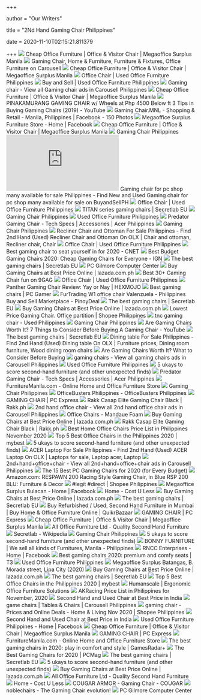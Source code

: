 +++
        
author = "Our Writers"
        
title = "2Nd Hand Gaming Chair Philippines"
        
date = 2020-11-10T02:15:21.811379
        
+++
[ ![](https://static.wixstatic.com/media/d2183c_610af2a6b65c4b48916478ea3648962c~mv2.jpg)](https://static.wixstatic.com/media/d2183c_610af2a6b65c4b48916478ea3648962c~mv2.jpg) Cheap Office Furniture | Office & Visitor Chair | Megaoffice Surplus Manila
[ ![](https://media.karousell.com/media/photos/products/2020/5/28/gaming_chair_1590646303_d9197732_progressive)](https://media.karousell.com/media/photos/products/2020/5/28/gaming_chair_1590646303_d9197732_progressive) Gaming Chair, Home & Furniture, Furniture & Fixtures, Office Furniture on  Carousell
[ ![](https://static.wixstatic.com/media/d2183c_5737519816474521996fc72e670698a7~mv2.jpg)](https://static.wixstatic.com/media/d2183c_5737519816474521996fc72e670698a7~mv2.jpg) Cheap Office Furniture | Office & Visitor Chair | Megaoffice Surplus Manila
[ ![](http://www.usedofficefurniture-philippines.com/wp-content/uploads/2019/07/66762651_922035878147666_5550398829464911872_n-768x1024.jpg)](http://www.usedofficefurniture-philippines.com/wp-content/uploads/2019/07/66762651_922035878147666_5550398829464911872_n-768x1024.jpg) Office Chair | Used Office Furniture Philippines
[ ![](http://www.usedofficefurniture-philippines.com/wp-content/uploads/2014/04/1.jpg)](http://www.usedofficefurniture-philippines.com/wp-content/uploads/2014/04/1.jpg) Buy and Sell | Used Office Furniture Philippines
[ ![](https://media.karousell.com/media/photos/products/2020/7/6/leather_gaming_chair_1594036827_475cc65e_progressive_thumbnail.jpg)](https://media.karousell.com/media/photos/products/2020/7/6/leather_gaming_chair_1594036827_475cc65e_progressive_thumbnail.jpg) Gaming chair - View all Gaming chair ads in Carousell Philippines
[ ![](https://static.wixstatic.com/media/d2183c_0d7cae77e5aa47319712c8a0b84b1a51~mv2.jpg)](https://static.wixstatic.com/media/d2183c_0d7cae77e5aa47319712c8a0b84b1a51~mv2.jpg) Cheap Office Furniture | Office & Visitor Chair | Megaoffice Surplus Manila
[ ![](https://i.ytimg.com/vi/XlHS-Oer7m8/maxresdefault.jpg)](https://i.ytimg.com/vi/XlHS-Oer7m8/maxresdefault.jpg) PINAKAMURANG GAMING CHAIR w/ Wheels at Php 4500 Below ft 3 Tips in Buying Gaming  Chairs (2019) - YouTube
[ ![](https://lookaside.fbsbx.com/lookaside/crawler/media/?media_id=111528973595469)](https://lookaside.fbsbx.com/lookaside/crawler/media/?media_id=111528973595469) Gaming Chair.MNL - Shopping & Retail - Manila, Philippines | Facebook - 150  Photos
[ ![](https://lookaside.fbsbx.com/lookaside/crawler/media/?media_id=147248439217130)](https://lookaside.fbsbx.com/lookaside/crawler/media/?media_id=147248439217130) Megaoffice Surplus Furniture Store - Home | Facebook
[ ![](https://static.wixstatic.com/media/d2183c_ffaee1a5cdb942debc22c8a858b64318~mv2.jpg)](https://static.wixstatic.com/media/d2183c_ffaee1a5cdb942debc22c8a858b64318~mv2.jpg) Cheap Office Furniture | Office & Visitor Chair | Megaoffice Surplus Manila
[ ![](https://www.furnituremanila.com.ph/wp-content/uploads/2018/08/gamemad-gaming-chair.jpg)](https://www.furnituremanila.com.ph/wp-content/uploads/2018/08/gamemad-gaming-chair.jpg) Gaming Chair Philippines
[ ![](https://www.buyandsellph.com/item.php?id=/files.db/items/preview/UAbGZJBLNbGNVHBJJBBIHBEEHBEO0.jpg)](https://www.buyandsellph.com/item.php?id=/files.db/items/preview/UAbGZJBLNbGNVHBJJBBIHBEEHBEO0.jpg) Gaming chair for pc shop many available for sale Philippines - Find New and Used  Gaming chair for pc shop many available for sale on BuyandSellPH
[ ![](http://www.usedofficefurniture-philippines.com/wp-content/uploads/2019/09/69628135_763765790709640_6119057636236197888_n-768x1024.jpg)](http://www.usedofficefurniture-philippines.com/wp-content/uploads/2019/09/69628135_763765790709640_6119057636236197888_n-768x1024.jpg) Office Chair | Used Office Furniture Philippines
[ ![](https://cdn.shopify.com/s/files/1/2360/6457/files/turntable_2020_TT_pu_stealth_2-min.jpg?v=9843528053165830621)](https://cdn.shopify.com/s/files/1/2360/6457/files/turntable_2020_TT_pu_stealth_2-min.jpg?v=9843528053165830621) TITAN series gaming chairs | Secretlab EU
[ ![](https://ph-test-11.slatic.net/p/39fbec5bc972cbe2d4b8f46eb4d8956d.jpg)](https://ph-test-11.slatic.net/p/39fbec5bc972cbe2d4b8f46eb4d8956d.jpg) Gaming Chair Philippines
[ ![](https://www.usedofficefurniture-philippines.com/wp-content/uploads/2014/03/4.jpg)](https://www.usedofficefurniture-philippines.com/wp-content/uploads/2014/03/4.jpg) Used Office Furniture Philippines
[ ![](https://static.acer.com/up/Resource/Acer/Accessories/Predator/Predator_Gaming_Chair/Images/20180713/Predator-gaming-chair-PGC810-main.png)](https://static.acer.com/up/Resource/Acer/Accessories/Predator/Predator_Gaming_Chair/Images/20180713/Predator-gaming-chair-PGC810-main.png) Predator Gaming Chair - Tech Specs | Accessories | Acer Philippines
[ ![](https://pbs.twimg.com/media/DeBst1xVMAARQRy.jpg)](https://pbs.twimg.com/media/DeBst1xVMAARQRy.jpg) Gaming Chair Philippines
[ ![](https://i.pinimg.com/originals/05/2d/0b/052d0b3fbd87d0406b912e6c64072c48.jpg)](https://i.pinimg.com/originals/05/2d/0b/052d0b3fbd87d0406b912e6c64072c48.jpg) Recliner Chair and Ottoman For Sale Philippines - Find 2nd Hand (Used)  Recliner Chair and Ottoman On OLX | Chair and ottoman, Recliner chair, Chair
[ ![](http://www.usedofficefurniture-philippines.com/wp-content/uploads/2019/09/70164568_2766078603471398_1312979967767740416_n-768x1024.jpg)](http://www.usedofficefurniture-philippines.com/wp-content/uploads/2019/09/70164568_2766078603471398_1312979967767740416_n-768x1024.jpg) Office Chair | Used Office Furniture Philippines
[ ![](https://cnet3.cbsistatic.com/img/zw03u2MUlJQoFIiYtZTKPSkZRKk=/940x0/2019/07/19/4b85daa4-6319-4cd0-91ad-b32e59e05879/49-gaming-chairs.jpg)](https://cnet3.cbsistatic.com/img/zw03u2MUlJQoFIiYtZTKPSkZRKk=/940x0/2019/07/19/4b85daa4-6319-4cd0-91ad-b32e59e05879/49-gaming-chairs.jpg) Best gaming chair to seat yourself in for 2020 - CNET
[ ![](http://assets1.ignimgs.com/2018/06/20/bestgamingchairs-blogroll-1529525911135.jpg)](http://assets1.ignimgs.com/2018/06/20/bestgamingchairs-blogroll-1529525911135.jpg) Best Budget Gaming Chairs 2020: Cheap Gaming Chairs for Everyone - IGN
[ ![](https://pbs.twimg.com/media/DrTXGB-XQAATDDG.jpg)](https://pbs.twimg.com/media/DrTXGB-XQAATDDG.jpg) The best gaming chairs | Secretlab EU
[ ![](http://pcgilmore.com.ph/image/cache/catalog/2019/sharkoon%202019-04-17%20,%2016.07.15-1140x380.jpg)](http://pcgilmore.com.ph/image/cache/catalog/2019/sharkoon%202019-04-17%20,%2016.07.15-1140x380.jpg) PC Gilmore Computer Center
[ ![](https://ph-test-11.slatic.net/p/a758256a82f9f1628956d6ebe165d4ad.jpg)](https://ph-test-11.slatic.net/p/a758256a82f9f1628956d6ebe165d4ad.jpg) Buy Gaming Chairs at Best Price Online | lazada.com.ph
[ ![](https://img-9gag-fun.9cache.com/photo/a8GGOve_460s.jpg)](https://img-9gag-fun.9cache.com/photo/a8GGOve_460s.jpg) Best 30+ Gaming Chair fun on 9GAG
[ ![](http://www.usedofficefurniture-philippines.com/wp-content/uploads/2019/07/65872243_455060368646130_9166705741589905408_n-768x1024.jpg)](http://www.usedofficefurniture-philippines.com/wp-content/uploads/2019/07/65872243_455060368646130_9166705741589905408_n-768x1024.jpg) Office Chair | Used Office Furniture Philippines
[ ![](https://1.bp.blogspot.com/-yU95bZ0vomc/XQaKwYFp6bI/AAAAAAAAAeQ/q0Jiguw-LAUy9sXtt45tBeZRm7FXCFqWACLcBGAs/s1600/20190617_005740.jpg)](https://1.bp.blogspot.com/-yU95bZ0vomc/XQaKwYFp6bI/AAAAAAAAAeQ/q0Jiguw-LAUy9sXtt45tBeZRm7FXCFqWACLcBGAs/s1600/20190617_005740.jpg) Panther Gaming Chair Review: Yay or Nay | HEXMOJO
[ ![](https://cdn.mos.cms.futurecdn.net/eTsGaLnVkpozHC9CqhA6dK.jpg)](https://cdn.mos.cms.futurecdn.net/eTsGaLnVkpozHC9CqhA6dK.jpg) Best gaming chairs | PC Gamer
[ ![](https://pinoydeal.ph/oc-content/uploads/868/161673_original.jpg)](https://pinoydeal.ph/oc-content/uploads/868/161673_original.jpg) FurTrading W1 office chair Valenzuela - Philippines Buy and Sell  Marketplace - PinoyDeal
[ ![](https://pbs.twimg.com/media/DjpkpdCV4AAjRZf.jpg)](https://pbs.twimg.com/media/DjpkpdCV4AAjRZf.jpg) The best gaming chairs | Secretlab EU
[ ![](https://ph-test-11.slatic.net/p/f94c8b86fa66063e5fdf8e7437793c5e.jpg)](https://ph-test-11.slatic.net/p/f94c8b86fa66063e5fdf8e7437793c5e.jpg) Buy Gaming Chairs at Best Price Online | lazada.com.ph
[ ![](https://cf.shopee.ph/file/67678d2246d68488bca105a7d691777f)](https://cf.shopee.ph/file/67678d2246d68488bca105a7d691777f) Lowest Price Gaming Chair. Office partition | Shopee Philippines
[ ![](https://used.com.ph/uploads/images/5c88ce4a0a50d.jpg)](https://used.com.ph/uploads/images/5c88ce4a0a50d.jpg) tnc gaming chair - Used Philippines
[ ![](https://i0.wp.com/pcx.com.ph/wp-content/uploads/2019/02/2-2-1.jpg)](https://i0.wp.com/pcx.com.ph/wp-content/uploads/2019/02/2-2-1.jpg) Gaming Chair Philippines
[ ![](https://i.ytimg.com/vi/G7MTlS4aJTo/maxresdefault.jpg)](https://i.ytimg.com/vi/G7MTlS4aJTo/maxresdefault.jpg) Are Gaming Chairs Worth It? 7 Things to Consider Before Buying A Gaming  Chair - YouTube
[ ![](https://cdn.shopify.com/s/files/1/2360/6457/t/269/assets/home-about-min.jpg?v=15469314744188955009)](https://cdn.shopify.com/s/files/1/2360/6457/t/269/assets/home-about-min.jpg?v=15469314744188955009) The best gaming chairs | Secretlab EU
[ ![](https://i.pinimg.com/originals/74/fb/54/74fb540987da59f949550999307680b9.jpg)](https://i.pinimg.com/originals/74/fb/54/74fb540987da59f949550999307680b9.jpg) Dining table For Sale Philippines - Find 2nd Hand (Used) Dining table On  OLX | Furniture prices, Dining room furniture, Wood dining room chairs
[ ![](https://techguided.com/wp-content/uploads/2018/06/Are-Gaming-Chairs-Worth-It.jpg)](https://techguided.com/wp-content/uploads/2018/06/Are-Gaming-Chairs-Worth-It.jpg) Are Gaming Chairs Worth It? What to Consider Before Buying
[ ![](https://media.karousell.com/media/photos/products/2020/10/31/boss_gaming_chair_1604147996_ede2c83c_progressive_thumbnail.jpg)](https://media.karousell.com/media/photos/products/2020/10/31/boss_gaming_chair_1604147996_ede2c83c_progressive_thumbnail.jpg) gaming chairs - View all gaming chairs ads in Carousell Philippines
[ ![](https://www.usedofficefurniture-philippines.com/wp-content/uploads/2014/03/3-1.jpg)](https://www.usedofficefurniture-philippines.com/wp-content/uploads/2014/03/3-1.jpg) Used Office Furniture Philippines
[ ![](https://cnnphilippines.com/.imaging/mte/demo-cnn-new/960/dam/cnn/2018/8/28/Photo-19.jpg/jcr:content/Photo-19.jpg)](https://cnnphilippines.com/.imaging/mte/demo-cnn-new/960/dam/cnn/2018/8/28/Photo-19.jpg/jcr:content/Photo-19.jpg) 5 ukays to score second-hand furniture (and other unexpected finds)
[ ![](https://static.acer.com/up/Resource/Acer/Accessories/Predator/Predator_Gaming_Chair/Photogallery/20180713/Predator-gaming-chair-PGC810-photogallery-04.png)](https://static.acer.com/up/Resource/Acer/Accessories/Predator/Predator_Gaming_Chair/Photogallery/20180713/Predator-gaming-chair-PGC810-photogallery-04.png) Predator Gaming Chair - Tech Specs | Accessories | Acer Philippines
[ ![](https://www.furnituremanila.com.ph/wp-content/uploads/2020/05/Screen-Shot-2020-05-23-at-9.33.09-PM.png)](https://www.furnituremanila.com.ph/wp-content/uploads/2020/05/Screen-Shot-2020-05-23-at-9.33.09-PM.png) FurnitureManila.com - Online Home and Office Furniture Store
[ ![](https://benstore.com.ph/16437-large_default/gamdias-achilles-gaming-chair-m1l-.jpg)](https://benstore.com.ph/16437-large_default/gamdias-achilles-gaming-chair-m1l-.jpg) Gaming Chair Philippines
[ ![](https://cdn.shortpixel.ai/client/q_glossy,ret_img,w_780,h_674/https://www.officebusters.ph/wp-content/uploads/2018/08/office-busters.jpg)](https://cdn.shortpixel.ai/client/q_glossy,ret_img,w_780,h_674/https://www.officebusters.ph/wp-content/uploads/2018/08/office-busters.jpg) OfficeBusters Philippines - OfficeBusters Philippines
[ ![](https://i1.wp.com/pcx.com.ph/wp-content/uploads/2019/02/1-3-1.jpg?fit=600%2C571&ssl=1)](https://i1.wp.com/pcx.com.ph/wp-content/uploads/2019/02/1-3-1.jpg?fit=600%2C571&ssl=1) GAMING CHAIR | PC Express
[ ![](https://cdn.shopify.com/s/files/1/0046/4109/5726/products/5761-01_aa2e98a5-522e-4f68-bd4c-a5c6890ccb54_1000x1000.progressive.png.jpg?v=1581323564)](https://cdn.shopify.com/s/files/1/0046/4109/5726/products/5761-01_aa2e98a5-522e-4f68-bd4c-a5c6890ccb54_1000x1000.progressive.png.jpg?v=1581323564) Rakk Casap Elite Gaming Chair Black | Rakk.ph
[ ![](https://media.karousell.com/media/photos/products/2019/09/19/104959_252204551_thumbnail0_progressive_thumbnail)](https://media.karousell.com/media/photos/products/2019/09/19/104959_252204551_thumbnail0_progressive_thumbnail) 2nd hand office chair - View all 2nd hand office chair ads in Carousell  Philippines
[ ![](https://cdn.shopify.com/s/files/1/0078/2555/5571/products/Cooper_Low_Back_Office_Chair_2_1600x.png?v=1580888374)](https://cdn.shopify.com/s/files/1/0078/2555/5571/products/Cooper_Low_Back_Office_Chair_2_1600x.png?v=1580888374) Office Chairs - Mandaue Foam
[ ![](https://ph-test-11.slatic.net/p/069a34b16c973f3afa3f851e2d0777d9.jpg)](https://ph-test-11.slatic.net/p/069a34b16c973f3afa3f851e2d0777d9.jpg) Buy Gaming Chairs at Best Price Online | lazada.com.ph
[ ![](http://cdn.shopify.com/s/files/1/0046/4109/5726/products/6090-03_bc6778a7-a4cb-4b3a-a874-30523c30708c_1024x1024.png?v=1581323496)](http://cdn.shopify.com/s/files/1/0046/4109/5726/products/6090-03_bc6778a7-a4cb-4b3a-a874-30523c30708c_1024x1024.png?v=1581323496) Rakk Casap Elite Gaming Chair Black | Rakk.ph
[ ![](https://a.ipricegroup.com/media/office_chairs_philippines.png)](https://a.ipricegroup.com/media/office_chairs_philippines.png) Best Home Office Chairs Price List in Philippines November 2020
[ ![](https://img.my-best.ph/press_component/item_part_images/d3b2b4b7d9f239e58ec348902634add2.jpg?ixlib=rails-3.1.0&auto=compress&q=70&lossless=0&w=196&h=196&fit=clip)](https://img.my-best.ph/press_component/item_part_images/d3b2b4b7d9f239e58ec348902634add2.jpg?ixlib=rails-3.1.0&auto=compress&q=70&lossless=0&w=196&h=196&fit=clip) Top 5 Best Office Chairs in the Philippines 2020 | mybest
[ ![](https://cnnphilippines.com/.imaging/mte/demo-cnn-new/960/dam/cnn/2018/8/28/Photo-30.jpg/jcr:content/Photo-30.jpg)](https://cnnphilippines.com/.imaging/mte/demo-cnn-new/960/dam/cnn/2018/8/28/Photo-30.jpg/jcr:content/Photo-30.jpg) 5 ukays to score second-hand furniture (and other unexpected finds)
[ ![](https://i.pinimg.com/originals/7a/ca/0c/7aca0cd5dc29e376c39b5f17db312629.jpg)](https://i.pinimg.com/originals/7a/ca/0c/7aca0cd5dc29e376c39b5f17db312629.jpg) ACER Laptop For Sale Philippines - Find 2nd Hand (Used) ACER Laptop On OLX  | Laptops for sale, Laptop acer, Laptop
[ ![](https://media.karousell.com/media/photos/products/2020/10/30/2nd_hand_office_chair_1604042980_1b56dab3_progressive_thumbnail)](https://media.karousell.com/media/photos/products/2020/10/30/2nd_hand_office_chair_1604042980_1b56dab3_progressive_thumbnail) 2nd+hand+office+chair - View all 2nd+hand+office+chair ads in Carousell  Philippines
[ ![](https://techguided.com/wp-content/uploads/2019/10/The-Best-Gaming-Chairs.jpg)](https://techguided.com/wp-content/uploads/2019/10/The-Best-Gaming-Chairs.jpg) The 15 Best PC Gaming Chairs for 2020 (for Every Budget)
[ ![](https://images-na.ssl-images-amazon.com/images/I/31yGzDdAEdL.jpg)](https://images-na.ssl-images-amazon.com/images/I/31yGzDdAEdL.jpg) Amazon.com: RESPAWN 200 Racing Style Gaming Chair, in Blue RSP 200 BLU:  Furniture & Decor
[ ![](https://cf.shopee.ph/file/902045b9abc1a077204670bdfd164a7a_tn)](https://cf.shopee.ph/file/902045b9abc1a077204670bdfd164a7a_tn)   #legit #direct | Shopee Philippines
[ ![](https://lookaside.fbsbx.com/lookaside/crawler/media/?media_id=636601973515054&get_thumbnail=1)](https://lookaside.fbsbx.com/lookaside/crawler/media/?media_id=636601973515054&get_thumbnail=1) Megaoffice Surplus Bulacan - Home | Facebook
[ ![](https://www.costuless.com.ph/wp-content/uploads/2020/06/RESTO-BAR.jpg)](https://www.costuless.com.ph/wp-content/uploads/2020/06/RESTO-BAR.jpg) Home - Cost U Less
[ ![](https://ph-live-01.slatic.net/p/021a91e94093d1fb73fcbf2ca7cce2be.jpg)](https://ph-live-01.slatic.net/p/021a91e94093d1fb73fcbf2ca7cce2be.jpg) Buy Gaming Chairs at Best Price Online | lazada.com.ph
[ ![](https://pbs.twimg.com/media/DhbuDJ3WkAERCjr.jpg)](https://pbs.twimg.com/media/DhbuDJ3WkAERCjr.jpg) The best gaming chairs | Secretlab EU
[ ![](https://teja8.kuikr.com/i6/20170726/Modular-Furniture-for-Offices-VB201705171774173-ak_LWBP686860745-1501064413.webp)](https://teja8.kuikr.com/i6/20170726/Modular-Furniture-for-Offices-VB201705171774173-ak_LWBP686860745-1501064413.webp) Buy Refurbished / Used, Second Hand Furniture in Mumbai | Buy Home & Office  Furniture Online | QuikrBazaar
[ ![](https://i0.wp.com/pcx.com.ph/wp-content/uploads/2019/12/1.1-10.jpg?fit=600%2C571&ssl=1)](https://i0.wp.com/pcx.com.ph/wp-content/uploads/2019/12/1.1-10.jpg?fit=600%2C571&ssl=1) GAMING CHAIR | PC Express
[ ![](https://static.wixstatic.com/media/d2183c_998715ae6ffd49dfae3473a8f2147e38~mv2.jpg)](https://static.wixstatic.com/media/d2183c_998715ae6ffd49dfae3473a8f2147e38~mv2.jpg) Cheap Office Furniture | Office & Visitor Chair | Megaoffice Surplus Manila
[ ![](https://www.allofficefurnitureltd.com/uploads/1/0/3/3/1033574/banner1.jpg)](https://www.allofficefurnitureltd.com/uploads/1/0/3/3/1033574/banner1.jpg) All Office Furniture Ltd - Quality Second Hand Furniture
[ ![](https://upload.wikimedia.org/wikipedia/commons/thumb/b/b5/Secretlab_OMEGA_Stealth.png/220px-Secretlab_OMEGA_Stealth.png)](https://upload.wikimedia.org/wikipedia/commons/thumb/b/b5/Secretlab_OMEGA_Stealth.png/220px-Secretlab_OMEGA_Stealth.png) Secretlab - Wikipedia
[ ![](https://www.back2gaming.com/wp-content/uploads/2019/09/secret-lab-chairs-philippines.jpg)](https://www.back2gaming.com/wp-content/uploads/2019/09/secret-lab-chairs-philippines.jpg) Gaming Chair Philippines
[ ![](https://cnnphilippines.com/.imaging/mte/demo-cnn-new/960/dam/cnn/2018/8/28/Photo-21-(1).jpg/jcr:content/Photo-21%20(1).jpg)](https://cnnphilippines.com/.imaging/mte/demo-cnn-new/960/dam/cnn/2018/8/28/Photo-21-(1).jpg/jcr:content/Photo-21%20(1).jpg) 5 ukays to score second-hand furniture (and other unexpected finds)
[ ![](https://www.bonnyfurniture.com/wp-content/uploads/2020/04/Hydrax-red-black.jpg)](https://www.bonnyfurniture.com/wp-content/uploads/2020/04/Hydrax-red-black.jpg) BONNY FURNITURE | We sell all kinds of Furnitures, Manila - Philippines
[ ![](https://lookaside.fbsbx.com/lookaside/crawler/media/?media_id=3721730261184226)](https://lookaside.fbsbx.com/lookaside/crawler/media/?media_id=3721730261184226) RNCC Enterprises - Home | Facebook
[ ![](https://cdn.mos.cms.futurecdn.net/G74TKEpYcbaNoKnmjbJfPD.jpg)](https://cdn.mos.cms.futurecdn.net/G74TKEpYcbaNoKnmjbJfPD.jpg) Best gaming chairs 2020: premium and comfy seats | T3
[ ![](https://www.usedofficefurniture-philippines.com/wp-content/uploads/2014/03/2-3.jpg)](https://www.usedofficefurniture-philippines.com/wp-content/uploads/2014/03/2-3.jpg) Used Office Furniture Philippines
[ ![](https://scontent.fymy1-1.fna.fbcdn.net/v/t1.0-0/p180x540/121226697_640307576853808_1737662306677292617_n.jpg?_nc_cat=100&ccb=2&_nc_sid=8024bb&_nc_ohc=dPiP7AZ_NnkAX_4Kvqg&_nc_ht=scontent.fymy1-1.fna&tp=6&oh=c6363ebd3f553a98563bfca6f8fbecd0&oe=5FB7B98E)](https://scontent.fymy1-1.fna.fbcdn.net/v/t1.0-0/p180x540/121226697_640307576853808_1737662306677292617_n.jpg?_nc_cat=100&ccb=2&_nc_sid=8024bb&_nc_ohc=dPiP7AZ_NnkAX_4Kvqg&_nc_ht=scontent.fymy1-1.fna&tp=6&oh=c6363ebd3f553a98563bfca6f8fbecd0&oe=5FB7B98E) Megaoffice Surplus Batangas, B. Morada street, Lipa City (2020)
[ ![](https://ph-test-11.slatic.net/p/09f7af5f48c3dc3a859e333f360637e0.jpg)](https://ph-test-11.slatic.net/p/09f7af5f48c3dc3a859e333f360637e0.jpg) Buy Gaming Chairs at Best Price Online | lazada.com.ph
[ ![](https://pbs.twimg.com/media/Dsc1_vpWoAAg10P.jpg)](https://pbs.twimg.com/media/Dsc1_vpWoAAg10P.jpg) The best gaming chairs | Secretlab EU
[ ![](https://img.my-best.ph/press_eye_catches/9617a5660fefeaecbde39ebb5d40e46e.jpg?ixlib=rails-3.1.0&auto=compress&q=45&lossless=0&w=100&h=100&fit=crop)](https://img.my-best.ph/press_eye_catches/9617a5660fefeaecbde39ebb5d40e46e.jpg?ixlib=rails-3.1.0&auto=compress&q=45&lossless=0&w=100&h=100&fit=crop) Top 5 Best Office Chairs in the Philippines 2020 | mybest
[ ![](https://www.humanscale.com/userFiles/images/homepage/nav_menu/menu_seating.jpg)](https://www.humanscale.com/userFiles/images/homepage/nav_menu/menu_seating.jpg) Humanscale | Ergonomic Office Furniture Solutions
[ ![](https://p.ipricegroup.com/f10dc214f341711d31627bf77ba15b4c3aaf97a8_0.jpg)](https://p.ipricegroup.com/f10dc214f341711d31627bf77ba15b4c3aaf97a8_0.jpg) AKRacing Price List in Philippines for November, 2020
[ ![](https://5.imimg.com/data5/AO/PK/WU/GLADMIN-68155/second-hand-and-used-chair-500x500.jpg)](https://5.imimg.com/data5/AO/PK/WU/GLADMIN-68155/second-hand-and-used-chair-500x500.jpg) Second Hand and Used Chair at Best Price in India
[ ![](https://media.karousell.com/media/photos/products/2020/5/27/fantech_gaming_chair_1590606568_b56bf926_progressive_thumbnail.jpg)](https://media.karousell.com/media/photos/products/2020/5/27/fantech_gaming_chair_1590606568_b56bf926_progressive_thumbnail.jpg) game chairs | Tables & Chairs | Carousell Philippines
[ ![](https://cf.shopee.ph/file/cc11cbde2c540e970fc41972a15c860c)](https://cf.shopee.ph/file/cc11cbde2c540e970fc41972a15c860c) gaming chair - Prices and Online Deals - Home & Living Nov 2020 | Shopee  Philippines
[ ![](https://4.imimg.com/data4/PV/MS/FUSIONI-33416508/prod-image-250x250.jpg)](https://4.imimg.com/data4/PV/MS/FUSIONI-33416508/prod-image-250x250.jpg) Second Hand and Used Chair at Best Price in India
[ ![](https://lookaside.fbsbx.com/lookaside/crawler/media/?media_id=2889386547837624)](https://lookaside.fbsbx.com/lookaside/crawler/media/?media_id=2889386547837624) Used Office Furniture Philippines - Home | Facebook
[ ![](https://static.wixstatic.com/media/d2183c_1495b8c492a44f8db1da821ac04eab9c~mv2.jpg)](https://static.wixstatic.com/media/d2183c_1495b8c492a44f8db1da821ac04eab9c~mv2.jpg) Cheap Office Furniture | Office & Visitor Chair | Megaoffice Surplus Manila
[ ![](https://i0.wp.com/pcx.com.ph/wp-content/uploads/2019/12/1.1-12.jpg?resize=300%2C300&ssl=1)](https://i0.wp.com/pcx.com.ph/wp-content/uploads/2019/12/1.1-12.jpg?resize=300%2C300&ssl=1) GAMING CHAIR | PC Express
[ ![](https://www.furnituremanila.com.ph/wp-content/uploads/2019/11/dont-miss-these-recliner-sofas-d2.jpg)](https://www.furnituremanila.com.ph/wp-content/uploads/2019/11/dont-miss-these-recliner-sofas-d2.jpg) FurnitureManila.com - Online Home and Office Furniture Store
[ ![](https://cdn.mos.cms.futurecdn.net/JhAv8G8wDXT8JNsSrq3Gvk.jpg)](https://cdn.mos.cms.futurecdn.net/JhAv8G8wDXT8JNsSrq3Gvk.jpg) The best gaming chairs in 2020: play in comfort and style | GamesRadar+
[ ![](https://i.pcmag.com/imagery/roundups/01nItxF7gLV1QBkVufORlYb-7..1589994508.jpg)](https://i.pcmag.com/imagery/roundups/01nItxF7gLV1QBkVufORlYb-7..1589994508.jpg) The Best Gaming Chairs for 2020 | PCMag
[ ![](https://pbs.twimg.com/media/DmhqlpVW0AEJ-Ju.jpg)](https://pbs.twimg.com/media/DmhqlpVW0AEJ-Ju.jpg) The best gaming chairs | Secretlab EU
[ ![](https://cnnphilippines.com/.imaging/mte/demo-cnn-new/960/dam/cnn/2018/8/28/Photo-15-(2).jpg/jcr:content/Photo-15%20(2).jpg)](https://cnnphilippines.com/.imaging/mte/demo-cnn-new/960/dam/cnn/2018/8/28/Photo-15-(2).jpg/jcr:content/Photo-15%20(2).jpg) 5 ukays to score second-hand furniture (and other unexpected finds)
[ ![](https://ph-test-11.slatic.net/p/1623c112a9f64377e130e05884dc555f.jpg)](https://ph-test-11.slatic.net/p/1623c112a9f64377e130e05884dc555f.jpg) Buy Gaming Chairs at Best Price Online | lazada.com.ph
[ ![](https://www.allofficefurnitureltd.com/uploads/1/0/3/3/1033574/banner2_orig.jpg)](https://www.allofficefurnitureltd.com/uploads/1/0/3/3/1033574/banner2_orig.jpg) All Office Furniture Ltd - Quality Second Hand Furniture
[ ![](https://www.costuless.com.ph/wp-content/uploads/2020/10/KT-2093-RED_1-min-300x300.jpg)](https://www.costuless.com.ph/wp-content/uploads/2020/10/KT-2093-RED_1-min-300x300.jpg) Home - Cost U Less
[ ![](https://cougargaming.com/_cgrwdr_/wwdpp/wp-content/uploads/2018/11/armor_comfort_01-2.png)](https://cougargaming.com/_cgrwdr_/wwdpp/wp-content/uploads/2018/11/armor_comfort_01-2.png) COUGAR ARMOR - Gaming Chair - COUGAR
[ ![](https://cdn.shopify.com/s/files/1/0466/7398/5689/files/doom-2.png?v=1604487616)](https://cdn.shopify.com/s/files/1/0466/7398/5689/files/doom-2.png?v=1604487616) noblechairs - The Gaming Chair evolution!
[ ![](http://pcgilmore.com.ph/image/cache/catalog/2019/sharkoon%202019-04-17%20,%2016.07.17-1140x380.jpg)](http://pcgilmore.com.ph/image/cache/catalog/2019/sharkoon%202019-04-17%20,%2016.07.17-1140x380.jpg) PC Gilmore Computer Center
